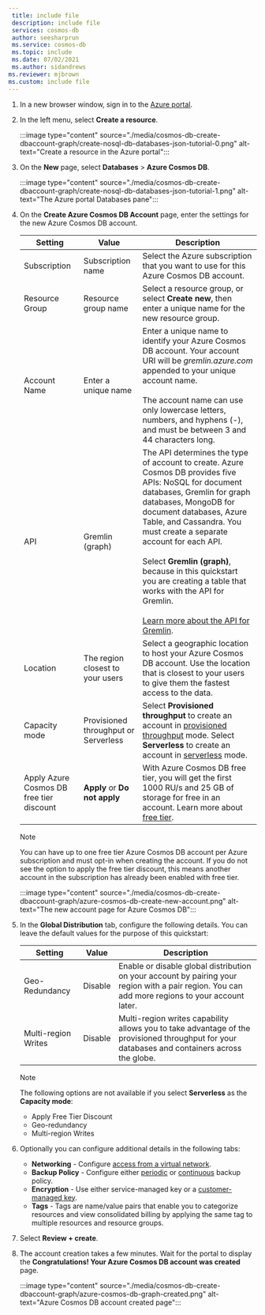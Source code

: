 ```yaml
---
 title: include file
 description: include file
 services: cosmos-db
 author: seesharprun
 ms.service: cosmos-db
 ms.topic: include
 ms.date: 07/02/2021
 ms.author: sidandrews
ms.reviewer: mjbrown
ms.custom: include file
---
```


1. In a new browser window, sign in to the [Azure portal](https://portal.azure.com/).

2. In the left menu, select **Create a resource**.
   
   :::image type="content" source="./media/cosmos-db-create-dbaccount-graph/create-nosql-db-databases-json-tutorial-0.png" alt-text="Create a resource in the Azure portal":::   

3. On the **New** page, select **Databases** > **Azure Cosmos DB**.

   :::image type="content" source="./media/cosmos-db-create-dbaccount-graph/create-nosql-db-databases-json-tutorial-1.png" alt-text="The Azure portal Databases pane":::      

3. On the **Create Azure Cosmos DB Account** page, enter the settings for the new Azure Cosmos DB account. 
 
   |Setting|Value|Description |
   |---|---|---|
   |Subscription|Subscription name|Select the Azure subscription that you want to use for this Azure Cosmos DB account. |
   |Resource Group|Resource group name|Select a resource group, or select **Create new**, then enter a unique name for the new resource group. |
   |Account Name|Enter a unique name|Enter a unique name to identify your Azure Cosmos DB account. Your account URI will be *gremlin.azure.com* appended to your unique account name.<br><br>The account name can use only lowercase letters, numbers, and hyphens (-), and must be between 3 and 44 characters long.|
   API|Gremlin (graph)|The API determines the type of account to create. Azure Cosmos DB provides five APIs: NoSQL for document databases, Gremlin for graph databases, MongoDB for document databases, Azure Table, and Cassandra. You must create a separate account for each API. <br><br>Select **Gremlin (graph)**, because in this quickstart you are creating a table that works with the API for Gremlin. <br><br>[Learn more about the API for Gremlin](../introduction.md).|
   |Location|The region closest to your users|Select a geographic location to host your Azure Cosmos DB account. Use the location that is closest to your users to give them the fastest access to the data.|
   |Capacity mode|Provisioned throughput or Serverless|Select **Provisioned throughput** to create an account in [provisioned throughput](../set-throughput.md) mode. Select **Serverless** to create an account in [serverless](../serverless.md) mode.|
   |Apply Azure Cosmos DB free tier discount|**Apply** or **Do not apply**|With Azure Cosmos DB free tier, you will get the first 1000 RU/s and 25 GB of storage for free in an account. Learn more about [free tier](https://azure.microsoft.com/pricing/details/cosmos-db/).|

   > [!NOTE]
   > You can have up to one free tier Azure Cosmos DB account per Azure subscription and must opt-in when creating the account. If you do not see the option to apply the free tier discount, this means another account in the subscription has already been enabled with free tier.

   :::image type="content" source="./media/cosmos-db-create-dbaccount-graph/azure-cosmos-db-create-new-account.png" alt-text="The new account page for Azure Cosmos DB":::   

1. In the **Global Distribution** tab, configure the following details. You can leave the default values for the purpose of this quickstart:

   |Setting|Value|Description |
   |---|---|---|
   |Geo-Redundancy|Disable|Enable or disable global distribution on your account by pairing your region with a pair region. You can add more regions to your account later.|
   |Multi-region Writes|Disable|Multi-region writes capability allows you to take advantage of the provisioned throughput for your databases and containers across the globe.|

   > [!NOTE]
   > The following options are not available if you select **Serverless** as the **Capacity mode**:
   > - Apply Free Tier Discount
   > - Geo-redundancy
   > - Multi-region Writes

1. Optionally you can configure additional details in the following tabs:

   * **Networking** - Configure [access from a virtual network](../how-to-configure-vnet-service-endpoint.md).
   * **Backup Policy** - Configure either [periodic](../periodic-backup-restore-introduction.md) or [continuous](../provision-account-continuous-backup.md) backup policy.
   * **Encryption** - Use either service-managed key or a [customer-managed key](../how-to-setup-cmk.md#create-a-new-azure-cosmos-account).
   * **Tags** - Tags are name/value pairs that enable you to categorize resources and view consolidated billing by applying the same tag to multiple resources and resource groups.

1. Select **Review + create**.

1. The account creation takes a few minutes. Wait for the portal to display the **Congratulations! Your Azure Cosmos DB account was created** page.

   :::image type="content" source="./media/cosmos-db-create-dbaccount-graph/azure-cosmos-db-graph-created.png" alt-text="Azure Cosmos DB account created page":::   
